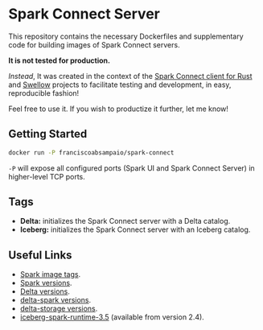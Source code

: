 # Spark Connect Server

This repository contains the necessary Dockerfiles and supplementary code for building images of Spark Connect servers.

**It is not tested for production.**

*Instead*, It was created in the context of the [Spark Connect client for Rust](https://github.com/franciscoabsampaio/spark-connect) and [Swellow](https://github.com/franciscoabsampaio/swellow) projects to facilitate testing and development, in easy, reproducible fashion!

Feel free to use it. If you wish to productize it further, let me know!

## Getting Started

```sh
docker run -P franciscoabsampaio/spark-connect 
```

`-P` will expose all configured ports (Spark UI and Spark Connect Server) in higher-level TCP ports.

## Tags

- **Delta:** initializes the Spark Connect server with a Delta catalog.
- **Iceberg:** initializes the Spark Connect server with an Iceberg catalog.

## Useful Links

- [Spark image tags](https://hub.docker.com/_/spark/tags).
- [Spark versions](https://spark.apache.org/docs//).
- [Delta versions](https://delta-docs-incubator.netlify.app/releases/).
- [delta-spark versions](https://mvnrepository.com/artifact/io.delta/delta-spark).
- [delta-storage versions](https://mvnrepository.com/artifact/io.delta/delta-storage).
- [iceberg-spark-runtime-3.5](https://mvnrepository.com/artifact/org.apache.iceberg/iceberg-spark-runtime-3.5) (available from version 2.4).
